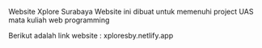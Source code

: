 Website Xplore Surabaya
Website ini dibuat untuk memenuhi project UAS mata kuliah web programming

Berikut adalah link website : xploresby.netlify.app 
